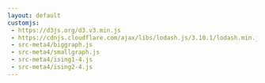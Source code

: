 ```yaml
---
layout: default
customjs:
 - https://d3js.org/d3.v3.min.js
 - https://cdnjs.cloudflare.com/ajax/libs/lodash.js/3.10.1/lodash.min.js
 - src-meta4/biggraph.js
 - src-meta4/smallgraph.js
 - src-meta4/ising1-4.js
 - src-meta4/ising2-4.js
---
```



<div id="chart1" style="width:100%"></div>
<div id="chart2" style="width:100%"></div>
